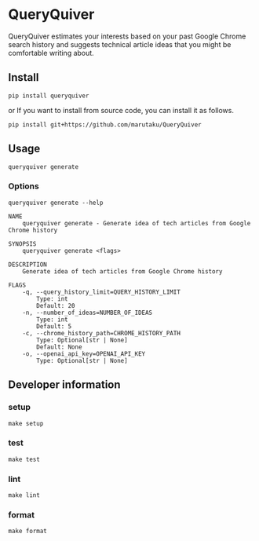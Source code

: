 # QueryQuiver

QueryQuiver estimates your interests based on your past Google Chrome search history and suggests technical article ideas that you might be comfortable writing about.

## Install

```shell
pip install queryquiver
```

or If you want to install from source code, you can install it as follows.

```shell
pip install git+https://github.com/marutaku/QueryQuiver
```

## Usage

```shell
queryquiver generate
```

### Options

```shell
queryquiver generate --help

NAME
    queryquiver generate - Generate idea of tech articles from Google Chrome history

SYNOPSIS
    queryquiver generate <flags>

DESCRIPTION
    Generate idea of tech articles from Google Chrome history

FLAGS
    -q, --query_history_limit=QUERY_HISTORY_LIMIT
        Type: int
        Default: 20
    -n, --number_of_ideas=NUMBER_OF_IDEAS
        Type: int
        Default: 5
    -c, --chrome_history_path=CHROME_HISTORY_PATH
        Type: Optional[str | None]
        Default: None
    -o, --openai_api_key=OPENAI_API_KEY
        Type: Optional[str | None]
```

## Developer information

### setup

```shell
make setup
```

### test

```shell
make test
```

### lint

```shell
make lint
```

### format

```shell
make format
```
